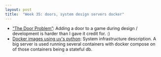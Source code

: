 ```yaml
---
layout: post
title:  "Week 35: doors, system design servers docker"
---
```


* [“The Door Problem”](https://lizengland.com/blog/2014/04/the-door-problem/): Adding a door to a game during design / development is harder than I gave it credit for. :)
* [Docker images using uv's python](https://mkennedy.codes/posts/python-docker-images-using-uv-s-new-python-features/): System infrastructure description. A big server is used running several containers with docker compose on of those containers being a stateful db.